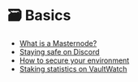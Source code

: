 # 🗃 Basics

* [What is a Masternode?](what-is-a-masternode.md)
* [Staying safe on Discord](staying-safe-on-discord.md)
* [How to secure your environment](how-to-secure-your-environment.md)
* [Staking statistics on VaultWatch](staking-statistics-on-vaultwatch.md)
